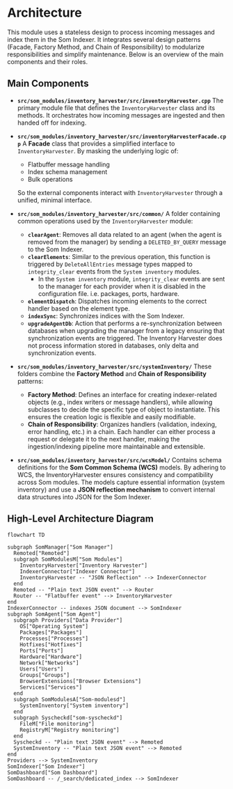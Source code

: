 # Architecture

This module uses a stateless design to process incoming messages and index them in the Som Indexer. It integrates several design patterns (Facade, Factory Method, and Chain of Responsibility) to modularize responsibilities and simplify maintenance. Below is an overview of the main components and their roles.

## Main Components

- **`src/som_modules/inventory_harvester/src/inventoryHarvester.cpp`**
  The primary module file that defines the `InventoryHarvester` class and its methods. It orchestrates how incoming messages are ingested and then handed off for indexing.

- **`src/som_modules/inventory_harvester/src/inventoryHarvesterFacade.cpp`**
  A **Facade** class that provides a simplified interface to `InventoryHarvester`. By masking the underlying logic of:

  - Flatbuffer message handling
  - Index schema management
  - Bulk operations

  So the external components interact with `InventoryHarvester` through a unified, minimal interface.

- **`src/som_modules/inventory_harvester/src/common/`**
  A folder containing common operations used by the `InventoryHarvester` module:

  - **`clearAgent`**: Removes all data related to an agent (when the agent is removed from the manager) by sending a `DELETED_BY_QUERY` message to the Som Indexer.
  - **`clearElements`**: Similar to the previous operation, this function is triggered by `DeleteAllEntries` message types mapped to `integrity_clear` events from the `System inventory` modules.
    - In the `System inventory` module, `integrity_clear` events are sent to the manager for each provider when it is disabled in the configuration file. i.e. packages, ports, hardware.
  - **`elementDispatch`**: Dispatches incoming elements to the correct handler based on the element type.
  - **`indexSync`**: Synchronizes indices with the Som Indexer.
  - **`upgradeAgentDb`**: Action that performs a re-synchronization between databases when upgrading the manager from a legacy ensuring that synchronization events are triggered.
  The Inventory Harvester does not process information stored in databases, only delta and synchronization events.

- **`src/som_modules/inventory_harvester/src/systemInventory/`**
  These folders combine the **Factory Method** and **Chain of Responsibility** patterns:

  - **Factory Method**: Defines an interface for creating indexer-related objects (e.g., index writers or message handlers), while allowing subclasses to decide the specific type of object to instantiate. This ensures the creation logic is flexible and easily modifiable.
  - **Chain of Responsibility**: Organizes handlers (validation, indexing, error handling, etc.) in a chain. Each handler can either process a request or delegate it to the next handler, making the ingestion/indexing pipeline more maintainable and extensible.

- **`src/som_modules/inventory_harvester/src/wcsModel/`**
  Contains schema definitions for the **Som Common Schema (WCS)** models. By adhering to WCS, the InventoryHarvester ensures consistency and compatibility across Som modules. The models capture essential information (system inventory) and use a **JSON reflection mechanism** to convert internal data structures into JSON for the Som Indexer.

## High-Level Architecture Diagram

```mermaid
flowchart TD

subgraph SomManager["Som Manager"]
  Remoted["Remoted"]
  subgraph SomModulesM["Som Modules"]
    InventoryHarvester["Inventory Harvester"]
    IndexerConnector["Indexer Connector"]
    InventoryHarvester -- "JSON Reflection" --> IndexerConnector
  end
  Remoted -- "Plain text JSON event" --> Router
  Router -- "Flatbuffer event" --> InventoryHarvester
end
IndexerConnector -- indexes JSON document --> SomIndexer
subgraph SomAgent["Som Agent"]
  subgraph Providers["Data Provider"]
    OS["Operating System"]
    Packages["Packages"]
    Processes["Processes"]
    Hotfixes["Hotfixes"]
    Ports["Ports"]
    Hardware["Hardware"]
    Network["Networks"]
    Users["Users"]
    Groups["Groups"]
    BrowserExtensions["Browser Extensions"]
    Services["Services"]
  end
  subgraph SomModulesA["Som-modulesd"]
    SystemInventory["System inventory"]
  end
  subgraph Syscheckd["som-syscheckd"]
    FileM["File monitoring"]
    RegistryM["Registry monitoring"]
  end
  Syscheckd -- "Plain text JSON event" --> Remoted
  SystemInventory -- "Plain text JSON event" --> Remoted
end
Providers --> SystemInventory
SomIndexer["Som Indexer"]
SomDashboard["Som Dashboard"]
SomDashboard -- /_search/dedicated_index --> SomIndexer
```
